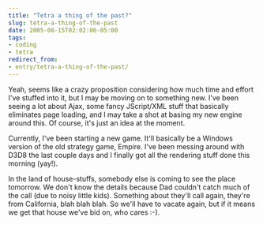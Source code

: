 ```yaml
---
title: "Tetra a thing of the past?"
slug: tetra-a-thing-of-the-past
date: 2005-08-15T02:02:06-05:00
tags:
- coding
- tetra
redirect_from:
- entry/tetra-a-thing-of-the-past/
---
```

Yeah, seems like a crazy proposition considering how much time and effort I've stuffed into it, but I may be moving on to something new. I've been seeing a lot about Ajax, some fancy JScript/XML stuff that basically eliminates page loading, and I may take a shot at basing my new engine around this. Of course, it's just an idea at the moment.

Currently, I've been starting a new game. It'll basically be a Windows version of the old strategy game, Empire. I've been messing around with D3D8 the last couple days and I finally got all the rendering stuff done this morning (yay!).

In the land of house-stuffs, somebody else is coming to see the place tomorrow. We don't know the details because Dad couldn't catch much of the call (due to noisy little kids). Something about they'll call again, they're from California, blah blah blah. So we'll have to vacate again, but if it means we get that house we've bid on, who cares :-).
